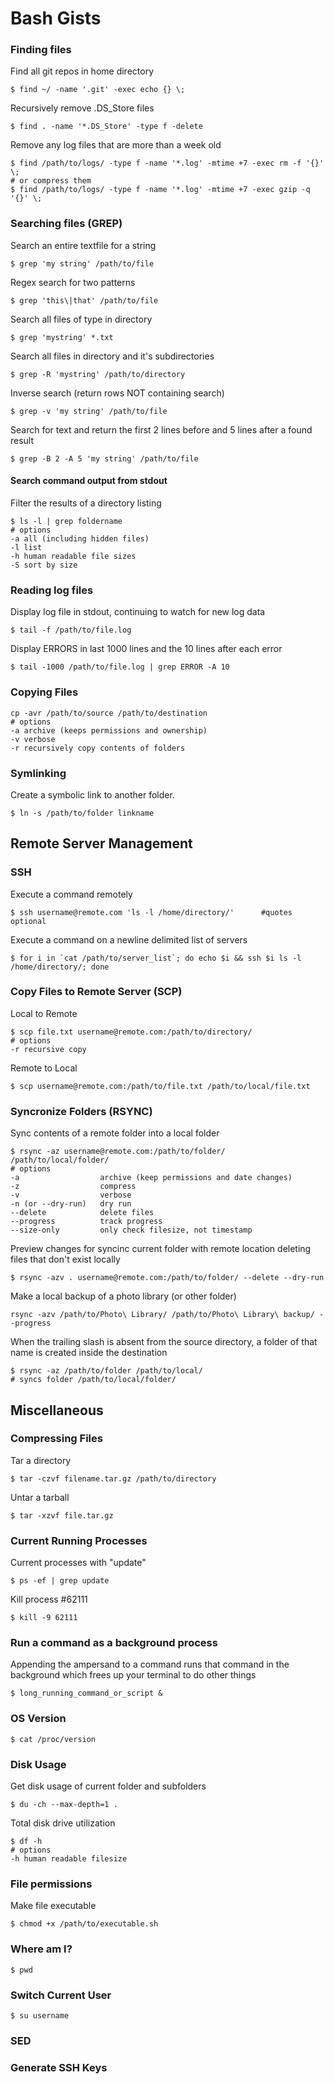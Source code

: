 # Bash Gists

### Finding files

Find all git repos in home directory

    $ find ~/ -name '.git' -exec echo {} \;

Recursively remove .DS_Store files

    $ find . -name '*.DS_Store' -type f -delete

Remove any log files that are more than a week old

    $ find /path/to/logs/ -type f -name '*.log' -mtime +7 -exec rm -f '{}' \;
    # or compress them
    $ find /path/to/logs/ -type f -name '*.log' -mtime +7 -exec gzip -q '{}' \;

### Searching files (GREP)

Search an entire textfile for a string

    $ grep 'my string' /path/to/file

Regex search for two patterns
    
    $ grep 'this\|that' /path/to/file

Search all files of type in directory

    $ grep 'mystring' *.txt

Search all files in directory and it's subdirectories

    $ grep -R 'mystring' /path/to/directory

Inverse search (return rows NOT containing search)

    $ grep -v 'my string' /path/to/file

Search for text and return the first 2 lines before and 5 lines after a found result

    $ grep -B 2 -A 5 'my string' /path/to/file

#### Search command output from stdout

Filter the results of a directory listing

    $ ls -l | grep foldername
    # options
    -a all (including hidden files)
    -l list
    -h human readable file sizes
    -S sort by size

### Reading log files

Display log file in stdout, continuing to watch for new log data

    $ tail -f /path/to/file.log

Display ERRORS in last 1000 lines and the 10 lines after each error

    $ tail -1000 /path/to/file.log | grep ERROR -A 10

### Copying Files

    cp -avr /path/to/source /path/to/destination
    # options
    -a archive (keeps permissions and ownership)
    -v verbose
    -r recursively copy contents of folders

### Symlinking

Create a symbolic link to another folder.

    $ ln -s /path/to/folder linkname

## Remote Server Management

### SSH

Execute a command remotely

    $ ssh username@remote.com 'ls -l /home/directory/'      #quotes optional

Execute a command on a newline delimited list of servers

    $ for i in `cat /path/to/server_list`; do echo $i && ssh $i ls -l /home/directory/; done

### Copy Files to Remote Server (SCP)

Local to Remote

    $ scp file.txt username@remote.com:/path/to/directory/
    # options
    -r recursive copy

Remote to Local

    $ scp username@remote.com:/path/to/file.txt /path/to/local/file.txt

### Syncronize Folders (RSYNC)

Sync contents of a remote folder into a local folder

    $ rsync -az username@remote.com:/path/to/folder/ /path/to/local/folder/
    # options
    -a                  archive (keep permissions and date changes)
    -z                  compress
    -v                  verbose
    -n (or --dry-run)   dry run
    --delete            delete files
    --progress          track progress
    --size-only         only check filesize, not timestamp

Preview changes for syncinc current folder with remote location deleting files that don't exist locally

    $ rsync -azv . username@remote.com:/path/to/folder/ --delete --dry-run

Make a local backup of a photo library (or other folder)

    rsync -azv /path/to/Photo\ Library/ /path/to/Photo\ Library\ backup/ --progress

When the trailing slash is absent from the source directory, a folder of that name is created inside the destination

    $ rsync -az /path/to/folder /path/to/local/
    # syncs folder /path/to/local/folder/

## Miscellaneous

### Compressing Files

Tar a directory

    $ tar -czvf filename.tar.gz /path/to/directory

Untar a tarball

    $ tar -xzvf file.tar.gz

### Current Running Processes

Current processes with "update"

    $ ps -ef | grep update

Kill process #62111

    $ kill -9 62111

### Run a command as a background process

Appending the ampersand to a command runs that command in the background which frees up your terminal to do other things

    $ long_running_command_or_script &

### OS Version

    $ cat /proc/version

### Disk Usage

Get disk usage of current folder and subfolders

    $ du -ch --max-depth=1 .

Total disk drive utilization

    $ df -h
    # options
    -h human readable filesize

### File permissions

Make file executable

    $ chmod +x /path/to/executable.sh


### Where am I?

    $ pwd

### Switch Current User

    $ su username

### SED

### Generate SSH Keys
